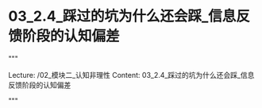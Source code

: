 # 03_2.4_踩过的坑为什么还会踩_信息反馈阶段的认知偏差

"""

Lecture: /02_模块二_认知非理性
Content: 03_2.4_踩过的坑为什么还会踩_信息反馈阶段的认知偏差

"""

